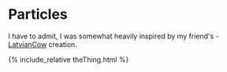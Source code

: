 <h1>Particles</h1>
<p>I have to admit, I was somewhat heavily inspired by my friend's - <a href="https://github.com/LatvianCow">LatvianCow</a> creation.</p>


{% include_relative theThing.html %}